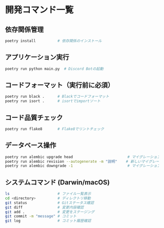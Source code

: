 # 開発コマンド一覧

## 依存関係管理
```bash
poetry install          # 依存関係のインストール
```

## アプリケーション実行
```bash
poetry run python main.py  # Discord Botの起動
```

## コードフォーマット（実行前に必須）
```bash
poetry run black .      # Blackでコードフォーマット
poetry run isort .      # isortでimportソート
```

## コード品質チェック
```bash
poetry run flake8       # Flake8でリントチェック
```

## データベース操作
```bash
poetry run alembic upgrade head                         # マイグレーション適用
poetry run alembic revision --autogenerate -m "説明"    # 新しいマイグレーション作成
poetry run alembic downgrade -1                         # マイグレーションをロールバック
```

## システムコマンド (Darwin/macOS)
```bash
ls                      # ファイル一覧表示
cd <directory>          # ディレクトリ移動
git status              # Gitステータス確認
git diff                # 変更内容確認
git add .               # 変更をステージング
git commit -m "message" # コミット
git log                 # コミット履歴確認
```